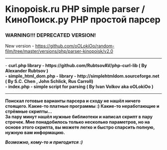 # Kinopoisk.ru PHP simple parser / КиноПоиск.ру PHP простой парсер


### WARNING!!! DEPRECATED VERSION!
New version - https://github.com/oOLokiOo/random-film/tree/master/versions/php/parser-kinopoisk/v2.0

<hr />
- <b>curl.php<b/> library - https://github.com/RubtsovAV/php-curl-lib ( By Alexander Rubtsov <RubtsovAV@gmail.com> ) <br />
- <b>simple_html_dom.php<b/> - library - http://simplehtmldom.sourceforge.net ( By S.C. Chen <me578022@gmail.com>, John Schlick, Rus Carroll) <br />
- <b>index.php</b> - simple script for parsing ( By Ivan Volkov aka oOLokiOo <ivan.volkov.older@gmail.com> ) <br />
<hr />

Поискал готовые варианты парсера и сходу не нашёл ничего стоящего. Какие-то платные программы :) Какие-то неработающие и стрёмные скрипты...<br />
За пару минут нашёл нужные библиотеки и написал скрипт в пару строчек.
Мне понадобилось только несколько параметров, но на основе этого скрипта, вы можете легко и быстро спарсить полную, нужную вам информацию.

_Возможно, кому-то и пригодится :)_
